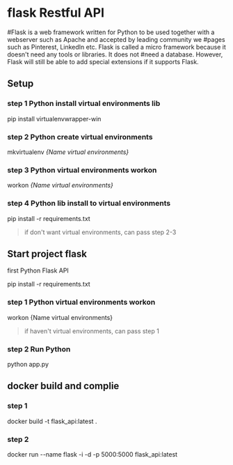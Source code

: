 # flask Restful API 

#Flask is a web framework written for Python to be used together with a webserver such as Apache and accepted by leading community we #pages such as Pinterest, LinkedIn etc. Flask is called a micro framework because it doesn't need any tools or libraries. It does not #need a database. However, Flask will still be able to add special extensions if it supports Flask.

## Setup
### step 1 Python install virtual environments lib
pip install virtualenvwrapper-win
### step 2 Python create virtual environments
mkvirtualenv _{Name virtual environments}_
### step 3 Python virtual environments workon
workon _{Name virtual environments}_
### step 4 Python lib install to virtual environments 
pip install -r requirements.txt
> if don't want virtual environments, can pass step 2-3


## Start project flask

first Python Flask API

pip install -r requirements.txt

### step 1 Python virtual environments workon 
workon {Name virtual environments}
> if haven't virtual environments, can pass step 1
### step 2 Run Python
python app.py

## docker build and complie 
### step 1 
docker build -t flask_api:latest .
### step 2
docker run --name flask -i -d -p 5000:5000 flask_api:latest
<!-- docker run --name flask --restart=always -i -d -p 5001:5000 flask_api:latest -->


<!-- Quick Start -->
<!-- If you are not already logged in, you need to authenticate to the Container Registry by using your GitLab username and password. If you have Two-Factor Authentication enabled, use a Personal Access Token instead of a password. -->

